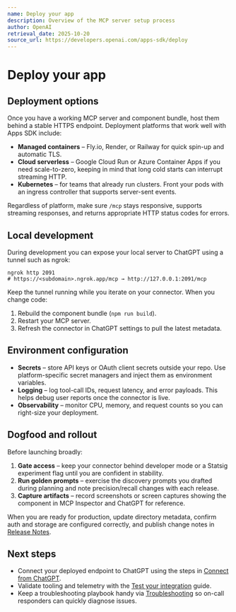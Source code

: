 ```yaml
---
name: Deploy your app
description: Overview of the MCP server setup process
author: OpenAI
retrieval_date: 2025-10-20
source_url: https://developers.openai.com/apps-sdk/deploy
---
```


# Deploy your app
Deployment options
------------------

Once you have a working MCP server and component bundle, host them behind a stable HTTPS endpoint. Deployment platforms that work well with Apps SDK include:

*   **Managed containers** – Fly.io, Render, or Railway for quick spin-up and automatic TLS.
*   **Cloud serverless** – Google Cloud Run or Azure Container Apps if you need scale-to-zero, keeping in mind that long cold starts can interrupt streaming HTTP.
*   **Kubernetes** – for teams that already run clusters. Front your pods with an ingress controller that supports server-sent events.

Regardless of platform, make sure `/mcp` stays responsive, supports streaming responses, and returns appropriate HTTP status codes for errors.

Local development
-----------------

During development you can expose your local server to ChatGPT using a tunnel such as ngrok:

```
ngrok http 2091
# https://<subdomain>.ngrok.app/mcp → http://127.0.0.1:2091/mcp
```


Keep the tunnel running while you iterate on your connector. When you change code:

1.  Rebuild the component bundle (`npm run build`).
2.  Restart your MCP server.
3.  Refresh the connector in ChatGPT settings to pull the latest metadata.

Environment configuration
-------------------------

*   **Secrets** – store API keys or OAuth client secrets outside your repo. Use platform-specific secret managers and inject them as environment variables.
*   **Logging** – log tool-call IDs, request latency, and error payloads. This helps debug user reports once the connector is live.
*   **Observability** – monitor CPU, memory, and request counts so you can right-size your deployment.

Dogfood and rollout
-------------------

Before launching broadly:

1.  **Gate access** – keep your connector behind developer mode or a Statsig experiment flag until you are confident in stability.
2.  **Run golden prompts** – exercise the discovery prompts you drafted during planning and note precision/recall changes with each release.
3.  **Capture artifacts** – record screenshots or screen captures showing the component in MCP Inspector and ChatGPT for reference.

When you are ready for production, update directory metadata, confirm auth and storage are configured correctly, and publish change notes in [Release Notes](https://developers.openai.com/apps-sdk/release-notes).

Next steps
----------

*   Connect your deployed endpoint to ChatGPT using the steps in [Connect from ChatGPT](https://developers.openai.com/apps-sdk/deploy/connect-chatgpt).
*   Validate tooling and telemetry with the [Test your integration](https://developers.openai.com/apps-sdk/deploy/testing) guide.
*   Keep a troubleshooting playbook handy via [Troubleshooting](https://developers.openai.com/apps-sdk/deploy/troubleshooting) so on-call responders can quickly diagnose issues.
